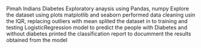 Pimah Indians Diabetes
Exploratory anaysis using Pandas, numpy 
Explore the dataset using plots matplotlib and seaborn 
performed data cleaning usin the IQR, replacing outliers with mean
splited the dataset in to training and testing 
LogisticRegression model to predict the people with Diabetes and without diabetes 
printed the classification report to documment the results obtained from the model 
